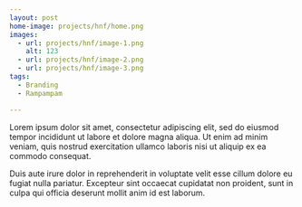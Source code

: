 ```yaml
---
layout: post
home-image: projects/hnf/home.png
images:
  - url: projects/hnf/image-1.png
    alt: 123
  - url: projects/hnf/image-2.png
  - url: projects/hnf/image-3.png
tags:
  - Branding
  - Rampampam

---
```

Lorem ipsum dolor sit amet, consectetur adipiscing elit, sed do eiusmod tempor incididunt ut labore et dolore magna aliqua. Ut enim ad minim veniam, quis nostrud exercitation ullamco laboris nisi ut aliquip ex ea commodo consequat.

Duis aute irure dolor in reprehenderit in voluptate velit esse cillum dolore eu fugiat nulla pariatur. Excepteur sint occaecat cupidatat non proident, sunt in culpa qui officia deserunt mollit anim id est laborum.
